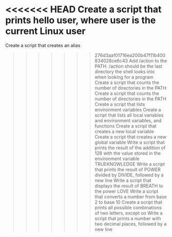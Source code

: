 <<<<<<< HEAD
Create a script that prints hello user, where user is the current Linux user
=======
Create a script that creates an alias
>>>>>>> 276d3aaf01716ea200b47f11b400834028ce6c43
Add /action to the PATH. /action should be the last directory the shell looks into when looking for a program
Create a script that counts the number of directories in the PATH
Create a script that counts the number of directories in the PATH
Create a script that lists environment variables
Create a script that lists all local variables and environment variables, and functions
Create a script that creates a new local variable
Create a script that creates a new global variable
Write a script that prints the result of the addition of 128 with the value stored in the environment variable TRUEKNOWLEDGE
Write a script that prints the result of POWER divided by DIVIDE, followed by a new line
Write a script that displays the result of BREATH to the power LOVE
Write a script that converts a number from base 2 to base 10
Create a script that prints all possible combinations of two letters, except oo
Write a script that prints a number with two decimal places, followed by a new line
